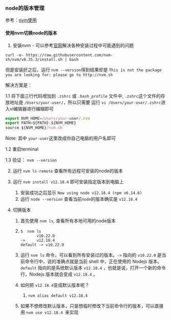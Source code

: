 ### node的版本管理

参考：[nvm使用](https://zhuanlan.zhihu.com/p/47977487)

#### 使用nvm切换node的版本

1. 安装nvm - 可以参考[官网](https://github.com/nvm-sh/nvm#installing-and-updating)解决各种安装过程中可能遇到的问题

```text
curl -o- https://raw.githubusercontent.com/nvm-sh/nvm/v0.35.3/install.sh | bash
```

但是安装好之后，运行 `nvm --version`得到结果却是 `This is not the package you are looking for: please go to http://nvm.sh`

解决方案是： 

1.1 将下面三行代码增加到 `.zshrc` 或 `.bash_profile` 文件中, `.zshrc`这个文件的存放地址是 `/Users/your-user/`，所以只需要 运行 `vi /Users/your-user/.zshrc`进入vi编辑器进行编辑即可

```js
export NVM_HOME=/Users/your-user/.nvm
export PATH=${PATH}:${NVM_HOME}
source ${NVM_HOME}/nvm.sh
```

Note: 其中 `your-user`这里改成你自己电脑的用户名即可

1.2 重启terminal

1.3 验证： `nvm --version`

2. 运行 `nvm ls-remote` 查看所有远程可安装的node的版本
3. 运行 `nvm install v12.18.4` 即可安装指定版本到电脑上
   1. 安装成功之后显示 `Now using node v12.18.4 (npm v6.14.6)`
   2. 运行 `node --version` 查看当前`node`的版本确实是 `v12.18.4`

4. 切换版本

   1. 首先使用 `nvm ls`, 查看所有本地可用的node版本

   2. ```shell
      $  nvm ls         
             v10.22.0
      ->     v12.18.4
      default -> v10.22.0
      ```

   3. 运行 `nvm ls` 命令，可以看到所有安装过的版本。`->` 指向的 `v10.22.0` 是当前命令行中，说的准确点就是当前 shell 中，正在使用的 Nodejs 版本。`default` 指向的是系统默认版本 `v12.18.4` ，也就是说，打开一个新的命令行，Nodejs 版本就会变成 `v12.18.4` 。

   4. 如何把 `v12.18.4`变成默认版本呢？

      1. ```text
         nvm alias default v12.18.4
         ```

   5. 如果不想修改默认版本，只是想临时修改下当前命令行的版本，可以直接用 `nvm use v12.18.4 `来实现